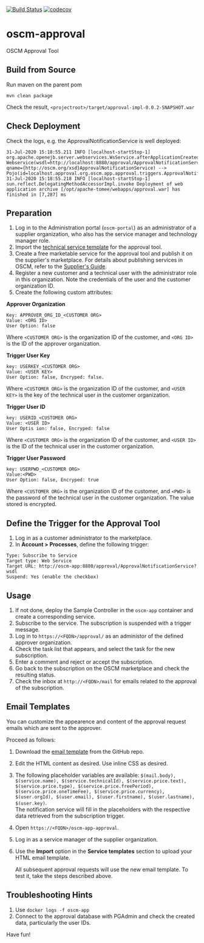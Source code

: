 [![Build Status](https://travis-ci.org/servicecatalog/oscm-approval.svg?branch=master)](https://travis-ci.org/servicecatalog/oscm-approval) [![codecov](https://codecov.io/gh/servicecatalog/oscm-approval/branch/master/graph/badge.svg)](https://codecov.io/gh/servicecatalog/oscm-approval)

# oscm-approval 
OSCM Approval Tool 


## Build from Source ##
Run maven on the parent pom

```mvn clean package```

Check the result, `<projectroot>/target/approval-impl-0.0.2-SNAPSHOT.war` 

## Check Deployment
Check the logs, e.g. the ApprovalNotificationService is well deployed:
```
31-Jul-2020 15:18:55.211 INFO [localhost-startStop-1] org.apache.openejb.server.webservices.WsService.afterApplicationCreated Webservice(wsdl=http://localhost:8880/approval/ApprovalNotificationService, qname={http://oscm.org/xsd}ApprovalNotificationService) --> Pojo(id=localhost.approval.org.oscm.app.approval.triggers.ApprovalNotificationService)
31-Jul-2020 15:18:55.218 INFO [localhost-startStop-1] sun.reflect.DelegatingMethodAccessorImpl.invoke Deployment of web application archive [/opt/apache-tomee/webapps/approval.war] has finished in [7,287] ms
```

## Preparation
1. Log in to the Administration portal (`oscm-portal`) as an administrator of a supplier organization, who also has the service manager and technology manager role.
2. Import the [technical service template](https://github.com/servicecatalog/oscm-app/blob/master/oscm-app-approval/src/main/resources/TechnicalService.xml) for the approval tool.
3. Create a free marketable service for the approval tool and publish it on the supplier's marketplace. For details about publishing services in OSCM, refer to the [Supplier's Guide](https://github.com/servicecatalog/documentation/blob/master/Development/oscm-doc-user/resources/manuals/integration/en/Supplier.pdf).
4. Register a new customer and a technical user with the administrator role in this organization. Note the credentials of the user and the customer organization ID.
5. Create the following custom attributes: 
  
**Approver Organization**
``` 
Key: APPROVER_ORG_ID_<CUSTOMER ORG>
Value: <ORG ID>
User Option: false
```
Where `<CUSTOMER ORG>` is the organization ID of the customer, and `<ORG ID>` is the ID of the approver organization.
 
**Trigger User Key**
```
key: USERKEY_<CUSTOMER ORG>
Value: <USER KEY>
User Option: false, Encryped: false.
```
Where `<CUSTOMER ORG>` is the organization ID of the customer, and `<USER KEY>` is the key of the technical user in the customer organization.

**Trigger User ID**
```
key: USERID_<CUSTOMER ORG>
Value: <USER ID>
User Optis ion: false, Encryped: false
```
Where `<CUSTOMER ORG>` is the organization ID of the customer, and `<USER ID>` is the ID of the technical user in the customer organization.

**Trigger User Password**

```
key: USERPWD_<CUSTOMER ORG>
Value:<PWD>
User Option: false, Encryped: true
```
Where `<CUSTOMER ORG>` is the organization ID of the customer, and `<PWD>` is the password of the technical user in the customer organization. The value stored is encrypted.

## Define the Trigger for the Approval Tool
1. Log in as a customer administrator to the marketplace.
2. In **Account > Processes**, define the following trigger:

```  
Type: Subscribe to Service
Target type: Web Service
Target URL: http://oscm-app:8880/approval/ApprovalNotificationService?wsdl
Suspend: Yes (enable the checkbox)
```
## Usage
1. If not done, deploy the Sample Controller in the `oscm-app` container and create a corresponding service.
2. Subscribe to the service. The subscription is suspended with a trigger message. 
3. Log in to `https://<FQDN>/approval/` as an administor of the defined approver organization. 
4. Check the task list that appears, and select the task for the new subscription.
5. Enter a comment and reject or accept the subscription.
6. Go back to the subscription on the OSCM marketplace and check the resulting status.
7. Check the inbox at `http://<FQDN>/mail` for emails related to the approval of the subscription.

## Email Templates
You can customize the appearence and content of the approval request emails which are sent to the approver.

Proceed as follows:
1. Download the [email template](https://github.com/servicecatalog/oscm-app/blob/master/oscm-app-approval/src/main/resources/approvalEmail.html) from the GitHub repo.
2. Edit the HTML content as desired. Use inline CSS as desired.
4. The following placeholder variables are available: ```$(mail.body), $(service.name), $(service.technicalId), $(service.price.text), $(service.price.type), $(service.price.freePeriod), $(service.price.oneTimeFee), $(service.price.currency), $(user.orgId), $(user.email), $(user.firstname), $(user.lastname), $(user.key)```.<br>The notification service will fill in the placeholders with the respective data retrieved from the subscription trigger. 
5. Open `https://<FQDN>/oscm-app-approval`.
6. Log in as a service manager of the supplier organization.
7. Use the **Import** option in the **Service templates** section to upload your HTML email template.

   All subsequent approval requests will use the new email template. To test it, take the steps described above.  
 

## Troubleshooting Hints
1. Use `docker logs -f oscm-app`
2. Connect to the approval database with PGAdmin and check the created data, particularly the user IDs.

Have fun!

